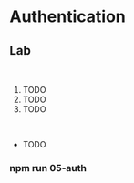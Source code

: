 <!-- .slide: class="exercice" -->

# Authentication

## Lab

<br>

1. TODO
2. TODO
3. TODO

<br>

- TODO

### npm run 05-auth
